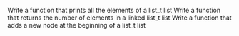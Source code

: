 Write a function that prints all the elements of a list_t list
Write a function that returns the number of elements in a linked list_t list
Write a function that adds a new node at the beginning of a list_t list
